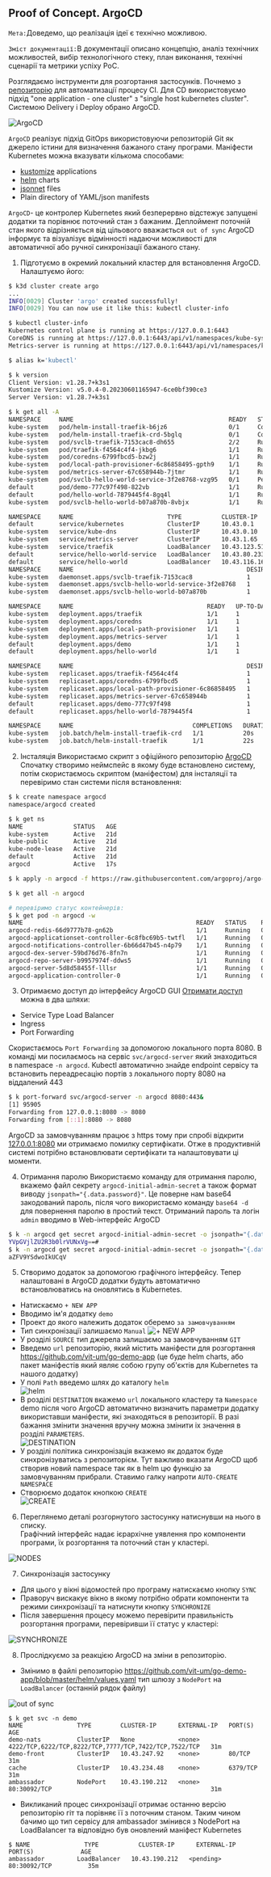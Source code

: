 ## Proof of Concept. ArgoCD

`Мета:`Доведемо, що реалізація ідеї є технічно можливою.

`Зміст документації:`В документації описано концепцію, аналіз технічних можливостей, вибір технологічного стеку, план виконання, технічні сценарії та метрики успіху PoC.

Розглядаємо інструменти для розгортання застосунків. Почнемо з [репозиторію](https://github.com/laskavtsev-dev/AsciiArtify) для автоматизації процесу CI. Для CD використовуємо підхід "one application - one cluster" з "single host kubernetes cluster". Системою Delivery і Deploy обрано ArgoCD.

![ArgoCD](.img/argocd_arch.png)  

`ArgoCD` реалізує підхід GitOps використовуючи репозиторій Git як джерело істини для визначення бажаного стану програми. Маніфести Kubernetes можна вказувати кількома способами:  
- [kustomize](https://kustomize.io/) applications  
- [helm](https://helm.sh/) charts
- [jsonnet](https://jsonnet.org/) files
- Plain directory of YAML/json manifests  

`ArgoCD`- це контролер Kubernetes який безперервно відстежує запущені додатки та порівнює поточний стан з бажаним. Деплоймент поточній стан якого відрізняється від цільового вважається `out of sync` ArgoCD інформує та візуалізує відмінності надаючи можливості для автоматичної або ручної синхронізації бажаного стану. 

1. Підготуємо в окремий локальний кластер для встановлення ArgoCD. Налаштуємо його:  
```bash
$ k3d cluster create argo
... 
INFO[0029] Cluster 'argo' created successfully!         
INFO[0029] You can now use it like this: kubectl cluster-info

$ kubectl cluster-info
Kubernetes control plane is running at https://127.0.0.1:6443
CoreDNS is running at https://127.0.0.1:6443/api/v1/namespaces/kube-system/services/kube-dns:dns/proxy
Metrics-server is running at https://127.0.0.1:6443/api/v1/namespaces/kube-system/services/https:metrics-server:https/roxy

$ alias k='kubectl'

$ k version
Client Version: v1.28.7+k3s1
Kustomize Version: v5.0.4-0.20230601165947-6ce0bf390ce3
Server Version: v1.28.7+k3s1

$ k get all -A
NAMESPACE     NAME                                           READY   STATUS      RESTARTS      AGE
kube-system   pod/helm-install-traefik-b6jz6                 0/1     Completed   1             21d
kube-system   pod/helm-install-traefik-crd-5bglq             0/1     Completed   0             21d
kube-system   pod/svclb-traefik-7153cac8-dh655               2/2     Running     8 (20h ago)   21d
kube-system   pod/traefik-f4564c4f4-jkbg6                    1/1     Running     4 (20h ago)   21d
kube-system   pod/coredns-6799fbcd5-bzw2j                    1/1     Running     4 (20h ago)   21d
kube-system   pod/local-path-provisioner-6c86858495-gpth9    1/1     Running     7 (20h ago)   21d
kube-system   pod/metrics-server-67c658944b-7jtmr            1/1     Running     7 (20h ago)   21d
kube-system   pod/svclb-hello-world-service-3f2e8768-vzg95   0/1     Pending     0             19h
default       pod/demo-777c97f498-822vb                      1/1     Running     0             19h
default       pod/hello-world-7879445f4-8gq4l                1/1     Running     0             3h16m
kube-system   pod/svclb-hello-world-b07a870b-8vbjx           1/1     Running     0             3h16m

NAMESPACE     NAME                          TYPE           CLUSTER-IP      EXTERNAL-IP    PORT(S)                      AGE
default       service/kubernetes            ClusterIP      10.43.0.1       <none>         443/TCP                      21d
kube-system   service/kube-dns              ClusterIP      10.43.0.10      <none>         53/UDP,53/TCP,9153/TCP       21d
kube-system   service/metrics-server        ClusterIP      10.43.1.65      <none>         443/TCP                      21d
kube-system   service/traefik               LoadBalancer   10.43.123.51    10.10.10.143   80:30894/TCP,443:32606/TCP   21d
default       service/hello-world-service   LoadBalancer   10.43.80.233    <pending>      80:30174/TCP                 19h
default       service/hello-world           LoadBalancer   10.43.116.160   10.10.10.143   8080:30823/TCP               3h16m
NAMESPACE     NAME                                                DESIRED   CURRENT   READY   UP-TO-DATE   AVAILABLE   NODE SELECTOR   AGE
kube-system   daemonset.apps/svclb-traefik-7153cac8               1         1         1       1            1           <none>          21d
kube-system   daemonset.apps/svclb-hello-world-service-3f2e8768   1         1         0       1            0           <none>          19h
kube-system   daemonset.apps/svclb-hello-world-b07a870b           1         1         1       1            1           <none>          3h16m

NAMESPACE     NAME                                     READY   UP-TO-DATE   AVAILABLE   AGE
kube-system   deployment.apps/traefik                  1/1     1            1           21d
kube-system   deployment.apps/coredns                  1/1     1            1           21d
kube-system   deployment.apps/local-path-provisioner   1/1     1            1           21d
kube-system   deployment.apps/metrics-server           1/1     1            1           21d
default       deployment.apps/demo                     1/1     1            1           20d
default       deployment.apps/hello-world              1/1     1            1           3h16m

NAMESPACE     NAME                                                DESIRED   CURRENT   READY   AGE
kube-system   replicaset.apps/traefik-f4564c4f4                   1         1         1       21d
kube-system   replicaset.apps/coredns-6799fbcd5                   1         1         1       21d
kube-system   replicaset.apps/local-path-provisioner-6c86858495   1         1         1       21d
kube-system   replicaset.apps/metrics-server-67c658944b           1         1         1       21d
default       replicaset.apps/demo-777c97f498                     1         1         1       20d
default       replicaset.apps/hello-world-7879445f4               1         1         1       3h16m

NAMESPACE     NAME                                 COMPLETIONS   DURATION   AGE
kube-system   job.batch/helm-install-traefik-crd   1/1           20s        21d
kube-system   job.batch/helm-install-traefik       1/1           22s        21d
```
2. Інсталяція 
Використаємо скрипт з офіційного репозиторію [ArgoCD](https://argo-cd.readthedocs.io/en/stable/#quick-start) Спочатку створимо неймспейс в якому буде встановлено систему, потім скористаємось скриптом (маніфестом) для інсталяції та перевіримо стан системи після встановлення:     
```bash
$ k create namespace argocd
namespace/argocd created

$ k get ns
NAME              STATUS   AGE
kube-system       Active   21d
kube-public       Active   21d
kube-node-lease   Active   21d
default           Active   21d
argocd            Active   17s

$ k apply -n argocd -f https://raw.githubusercontent.com/argoproj/argo-cd/stable/manifests/install.yaml

$ k get all -n argocd

# перевіримо статус контейнерів: 
$ k get pod -n argocd -w
NAME                                                READY   STATUS    RESTARTS   AGE
argocd-redis-66d9777b78-gn62b                       1/1     Running   0          2m48s
argocd-applicationset-controller-6c8fbc69b5-twtfl   1/1     Running   0          2m48s
argocd-notifications-controller-6b66d47b45-n4p79    1/1     Running   0          2m48s
argocd-dex-server-59bd76d76-8fn7n                   1/1     Running   0          2m48s
argocd-repo-server-b9957974f-ddws5                  1/1     Running   0          2m48s
argocd-server-5d8d58455f-lllsr                      1/1     Running   0          2m48s
argocd-application-controller-0                     1/1     Running   0          2m47s
```
3. Отримаємо доступ до інтерфейсу ArgoCD GUI 
[Отримати доступ](https://argo-cd.readthedocs.io/en/stable/getting_started/#3-access-the-argo-cd-api-server) можна в два шляхи:  
- Service Type Load Balancer  
- Ingress  
- Port Forwarding 

Скористаємось `Port Forwarding` за допомогою локального порта 8080. В команді ми посилаємось на сервіс `svc/argocd-server` який знаходиться в namespace `-n argocd`. Kubectl автоматично знайде endpoint сервісу та встановить переадресацію портів з локального порту 8080 на віддалений 443 
```bash
$ k port-forward svc/argocd-server -n argocd 8080:443&
[1] 95905
Forwarding from 127.0.0.1:8080 -> 8080
Forwarding from [::1]:8080 -> 8080
```
ArgoCD за замовчуванням працює з https тому при спробі відкрити [127.0.0.1:8080](https://127.0.0.1:8080/) ми отримаємо помилку сертифікати. Отже в продуктивній системі потрібно встановлювати сертифікати та налаштовувати ці моменти. 

4. Отримання паролю 
Використаємо команду для отримання паролю, вкажемо файл секрету `argocd-initial-admin-secret` а також формат  виводу `jsonpath="{.data.password}"`. Це поверне нам base64 закодований пароль, після чого використаємо команду `base64 -d` для повернення паролю в простий текст. Отриманий пароль та логін `admin` вводимо в Web-інтерфейс ArgoCD   
```bash
$ k -n argocd get secret argocd-initial-admin-secret -o jsonpath="{.data.password}"
YVpGVjlZU2R3b0lrVUNxVg==#                                                                                                        
$ k -n argocd get secret argocd-initial-admin-secret -o jsonpath="{.data.password}"|base64 -d; echo
aZFV9YSdwoIkUCqV
```
5. Створимо додаток за допомогою графічного інтерфейсу. 
Тепер налаштовані в ArgoCD додатки будуть автоматично встановлюватись на оновлятись в Kubernetes. 
- Натискаємо `+ NEW APP` 
- Вводимо ім'я додатку `demo`
- Проект до якого належить додаток оберемо `за замовчуванням`
- Тип синхронізації залишаємо `Manual`
![+ NEW APP](.img/agro_newapp.png)  
- У розділі `SOURCE` тип джерела залишаємо за замовчуванням `GIT`
- Введемо `url` репозиторію, який містить маніфести для розгортання https://github.com/vit-um/go-demo-app (це буде helm charts, або пакет маніфестів який являє собою групу об'єктів для Kubernetes та нашого додатку)
- У полі `Path` введемо шлях до каталогу `helm`  
![helm](.img/argo_helm.png)  
- В розділі `DESTINATION` вкажемо `url` локального кластеру та `Namespace` demo після чого ArgoCD автоматично визначить параметри додатку використавши маніфести, які знаходяться в репозиторії. В разі бажання змінити значення вручну можна змінити іх значення в розділі `PARAMETERS`.  
![DESTINATION](.img/argo_dest.png)  
- У розділі політика синхронізація вкажемо як додаток буде синхронізуватись з репозиторієм. Тут важливо вказати ArgoCD щоб створив новий namespace так як в helm цю функцію за замовчуванням прибрали. Ставимо галку напроти `AUTO-CREATE NAMESPACE`   
- Створюємо додаток кнопкою `CREATE`  
![CREATE](.img/argo_create.png)  

6. Переглянемо деталі розгорнутого застосунку натиснувши на нього в списку.  
Графічний інтерфейс надає ієрархічне уявлення про компоненти програми, їх розгортання та поточний стан у кластері. 

![NODES](.img/ArgoCD.gif)  

7. Синхронізація застосунку 
- Для цього у вікні відомостей про програму натискаємо кнопку `SYNC` 
- Праворуч вискакує вікно в якому потрібно обрати компоненти та режими синхронізації та натиснути кнопку `SYNCHRONIZE`  
- Після завершення процесу можемо перевірити правильність розгортання програми, перевіривши її статус у кластері:  

![SYNCHRONIZE](.img/argo_status.png)  

8. Прослідкуємо за реакцією ArgoCD на зміни в репозиторію.
- Змінимо в файлі репозиторію https://github.com/vit-um/go-demo-app/blob/master/helm/values.yaml тип шлюзу з `NodePort` на `LoadBalancer` (останній рядок файлу)  

![out of sync](.img/argo_outofsync.png)

```bath
$ k get svc -n demo
NAME               TYPE        CLUSTER-IP      EXTERNAL-IP   PORT(S)                                                 AGE
demo-nats          ClusterIP   None            <none>        4222/TCP,6222/TCP,8222/TCP,7777/TCP,7422/TCP,7522/TCP   31m
demo-front         ClusterIP   10.43.247.92    <none>        80/TCP                                                  31m
cache              ClusterIP   10.43.234.48    <none>        6379/TCP                                                31m
ambassador         NodePort    10.43.190.212   <none>        80:30092/TCP                                            31m
```
- Викликаний процес синхронізації отримає останню версію репозиторію гіт та порівняє її з поточним станом. Таким чином бачимо що тип сервісу для ambassador змінився з NodePort на LoadBalancer та відповідно був оновлений маніфест Kubernetes
```bath
$ NAME               TYPE           CLUSTER-IP      EXTERNAL-IP   PORT(S)             AGE
ambassador         LoadBalancer   10.43.190.212   <pending>     80:30092/TCP          35m
```